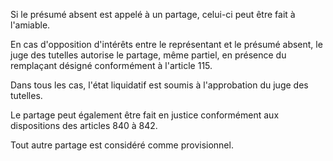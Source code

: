 Si le présumé absent est appelé à un partage, celui-ci peut être fait à l'amiable. 


En cas d'opposition d'intérêts entre le représentant et le présumé absent, le juge des tutelles autorise le partage, même partiel, en présence du remplaçant désigné conformément à l'article 115. 


Dans tous les cas, l'état liquidatif est soumis à l'approbation du juge des tutelles. 


Le partage peut également être fait en justice conformément aux dispositions des articles 840 à 842. 


Tout autre partage est considéré comme provisionnel.

